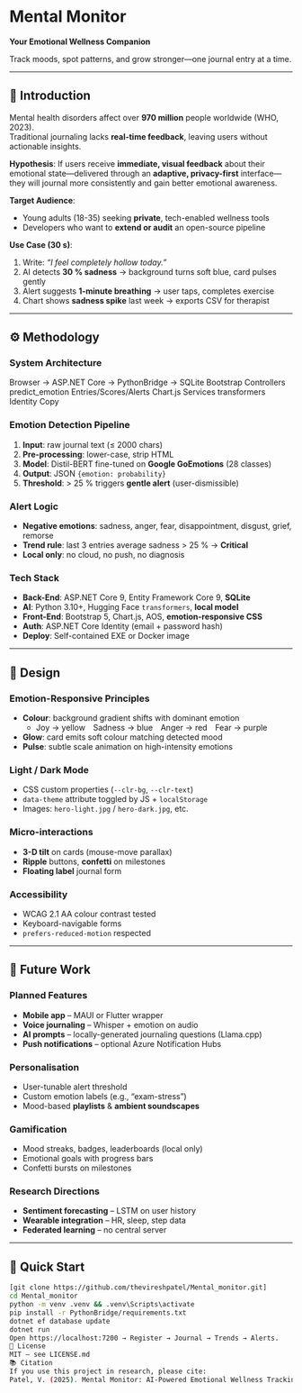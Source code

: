 # Mental Monitor  
**Your Emotional Wellness Companion**  

Track moods, spot patterns, and grow stronger—one journal entry at a time.

---

## 🧠 Introduction  

Mental health disorders affect over **970 million** people worldwide (WHO, 2023).  
Traditional journaling lacks **real-time feedback**, leaving users without actionable insights.  

**Hypothesis**: If users receive **immediate, visual feedback** about their emotional state—delivered through an **adaptive, privacy-first** interface—they will journal more consistently and gain better emotional awareness.  

**Target Audience**:  
- Young adults (18-35) seeking **private**, tech-enabled wellness tools  
- Developers who want to **extend or audit** an open-source pipeline  

**Use Case (30 s)**:  
1. Write: *“I feel completely hollow today.”*  
2. AI detects **30 % sadness** → background turns soft blue, card pulses gently  
3. Alert suggests **1-minute breathing** → user taps, completes exercise  
4. Chart shows **sadness spike** last week → exports CSV for therapist  

---

## ⚙️ Methodology  

### System Architecture  
Browser  →  ASP.NET Core  →  PythonBridge  →  SQLite
Bootstrap     Controllers      predict_emotion     Entries/Scores/Alerts
Chart.js      Services         transformers        Identity
Copy

### Emotion Detection Pipeline  
1. **Input**: raw journal text (≤ 2000 chars)  
2. **Pre-processing**: lower-case, strip HTML  
3. **Model**: Distil-BERT fine-tuned on **Google GoEmotions** (28 classes)  
4. **Output**: JSON `{emotion: probability}`  
5. **Threshold**: > 25 % triggers **gentle alert** (user-dismissible)  

### Alert Logic  
- **Negative emotions**: sadness, anger, fear, disappointment, disgust, grief, remorse  
- **Trend rule**: last 3 entries average sadness > 25 % → **Critical**  
- **Local only**: no cloud, no push, no diagnosis  

### Tech Stack  
- **Back-End**: ASP.NET Core 9, Entity Framework Core 9, **SQLite**  
- **AI**: Python 3.10+, Hugging Face `transformers`, **local model**  
- **Front-End**: Bootstrap 5, Chart.js, AOS, **emotion-responsive CSS**  
- **Auth**: ASP.NET Core Identity (email + password hash)  
- **Deploy**: Self-contained EXE or Docker image  

---

## 🎨 Design  

### Emotion-Responsive Principles  
- **Colour**: background gradient shifts with dominant emotion  
  - Joy → yellow Sadness → blue Anger → red Fear → purple  
- **Glow**: card emits soft colour matching detected mood  
- **Pulse**: subtle scale animation on high-intensity emotions  

### Light / Dark Mode  
- CSS custom properties (`--clr-bg`, `--clr-text`)  
- `data-theme` attribute toggled by JS + `localStorage`  
- Images: `hero-light.jpg` / `hero-dark.jpg`, etc.  

### Micro-interactions  
- **3-D tilt** on cards (mouse-move parallax)  
- **Ripple** buttons, **confetti** on milestones  
- **Floating label** journal form  

### Accessibility  
- WCAG 2.1 AA colour contrast tested  
- Keyboard-navigable forms  
- `prefers-reduced-motion` respected  

---

## 🔮 Future Work  

### Planned Features  
- **Mobile app** – MAUI or Flutter wrapper  
- **Voice journaling** – Whisper + emotion on audio  
- **AI prompts** – locally-generated journaling questions (Llama.cpp)  
- **Push notifications** – optional Azure Notification Hubs  

### Personalisation  
- User-tunable alert threshold  
- Custom emotion labels (e.g., “exam-stress”)  
- Mood-based **playlists** & **ambient soundscapes**  

### Gamification  
- Mood streaks, badges, leaderboards (local only)  
- Emotional goals with progress bars  
- Confetti bursts on milestones  

### Research Directions  
- **Sentiment forecasting** – LSTM on user history  
- **Wearable integration** – HR, sleep, step data  
- **Federated learning** – no central server  

---
## 🚀 Quick Start  
```bash
[git clone https://github.com/thevireshpatel/Mental_monitor.git]
cd Mental_monitor
python -m venv .venv && .venv\Scripts\activate
pip install -r PythonBridge/requirements.txt
dotnet ef database update
dotnet run
Open https://localhost:7200 → Register → Journal → Trends → Alerts.
📄 License
MIT – see LICENSE.md
📚 Citation
If you use this project in research, please cite:
Patel, V. (2025). Mental Monitor: AI-Powered Emotional Wellness Tracking [Software].{https://github.com/thevireshpatel/Mental_monitor.git}
